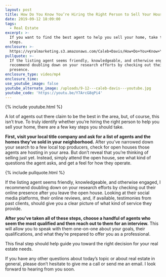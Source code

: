 ```yaml
---
layout: post
title: How Do You Know You’re Hiring the Right Person to Sell Your House?
date: 2019-09-12 18:09:00
tags:
  - Real Estate
excerpt: >-
  If you want to find the best agent to help you sell your home, take these
  steps.
enclosure: >-
  https://vyralmarketing.s3.amazonaws.com/Caleb+Davis/How+Do+You+Know+Youre+Hiring+the+Right+Person+to+Sell+Your+House_.mp4
pullquote: >-
  If the listing agent seems friendly, knowledgeable, and otherwise engaged, I
  recommend doubling down on your research efforts by checking out their online
  presence.
enclosure_type: video/mp4
enclosure_time:
use_youtube_image: false
youtube_alternate_image: /uploads/9-12---caleb-davis---youtube.jpg
youtube_code: 'https://youtu.be/Y7ArcG8qPi4'
---
```


{% include youtube.html %}

A lot of agents out there claim to be the best in the area, but, of course, this isn’t true. To truly identify whether you’re hiring the right person to help you sell your home, there are a few key steps you should take.

**First, visit your local title company and ask for a list of agents and the homes they’ve sold in your neighborhood.** After you’ve narrowed down your search to a few local top producers, check for open houses those agents are hosting in your area. But don’t reveal that you’re thinking of selling just yet. Instead, simply attend the open house, see what kind of questions the agent asks, and get a feel for how they operate.

{% include pullquote.html %}

If the listing agent seems friendly, knowledgeable, and otherwise engaged, I recommend doubling down on your research efforts by checking out their online presence after you leave the open house. Looking at their social media platforms, their online reviews, and, if available, testimonies from past clients, should give you a clear picture of what kind of service they provide.

**After you’ve taken all of these steps, choose a handful of agents who seem the most qualified and then reach out to them for an interview.** This will allow you to speak with them one-on-one about your goals, their qualifications, and what they’re prepared to offer you as a professional. &nbsp;

This final step should help guide you toward the right decision for your real estate needs.&nbsp;

If you have any other questions about today’s topic or about real estate in general, please don’t hesitate to give me a call or send me an email. I look forward to hearing from you soon.